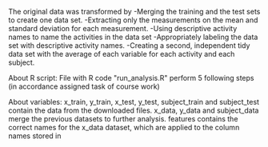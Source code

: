 The original data was transformed by
-Merging the training and the test sets to create one data set.
-Extracting only the measurements on the mean and standard deviation for each measurement.
-Using descriptive activity names to name the activities in the data set
-Appropriately labeling the data set with descriptive activity names.
-Creating a second, independent tidy data set with the average of each variable for each activity and each subject.

About R script:
File with R code "run_analysis.R" perform 5 following steps (in accordance assigned task of course work)

About variables:
x_train, y_train, x_test, y_test, subject_train and subject_test contain the data from the downloaded files.
x_data, y_data and subject_data merge the previous datasets to further analysis.
features contains the correct names for the x_data dataset, which are applied to the column names stored in
